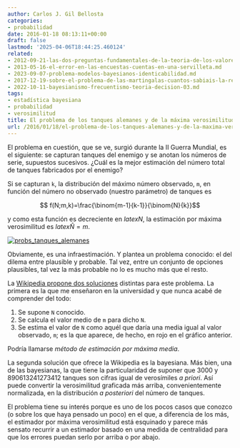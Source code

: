 ```yaml
---
author: Carlos J. Gil Bellosta
categories:
- probabilidad
date: 2016-01-18 08:13:11+00:00
draft: false
lastmod: '2025-04-06T18:44:25.460124'
related:
- 2012-09-21-las-dos-preguntas-fundamentales-de-la-teoria-de-los-valores-extremos.md
- 2013-05-16-el-error-en-las-encuestas-cuentas-en-una-servilleta.md
- 2023-09-07-problema-modelos-bayesianos-identicabilidad.md
- 2017-12-19-sobre-el-problema-de-las-martingalas-cuantos-sabiais-la-respuesta.md
- 2022-10-11-bayesianismo-frecuentismo-teoria-decision-03.md
tags:
- estadística bayesiana
- probabilidad
- verosimilitud
title: El problema de los tanques alemanes y de la máxima verosimilitud esquinada
url: /2016/01/18/el-problema-de-los-tanques-alemanes-y-de-la-maxima-verosimilitud-esquinada/
---
```


El problema en cuestión, que se ve, surgió durante la II Guerra Mundial, es el siguiente: se capturan tanques del enemigo y se anotan los números de serie, supuestos sucesivos. ¿Cuál es la mejor estimación del número total de tanques fabricados por el enemigo?

Si se capturan `k`, la distribución del máximo número observado, `m`, en función del número no observado (nuestro parámetro) de tanques es

$$ f(N;m,k)=\frac{\binom{m-1}{k-1}}{\binom{N}{k}}$$

y como esta función es decreciente en $latex N$, la estimación por máxima verosimilitud es $latex \hat{N} = m$.

[![probs_tanques_alemanes](/wp-uploads/2016/01/probs_tanques_alemanes.png#center)
](/wp-uploads/2016/01/probs_tanques_alemanes.png#center)

Obviamente, es una infraestimación. Y plantea un problema conocido: el del dilema entre plausible y probable. Tal vez, entre un conjunto de opciones plausibles, tal vez la más probable no lo es mucho más que el resto.

La [Wikipedia propone dos soluciones](https://en.wikipedia.org/wiki/German_tank_problem) distintas para este problema. La primera es la que me enseñaron en la universidad y que nunca acabé de comprender del todo:

1. Se supone `N` conocido.
2. Se calcula el valor medio de `m` para dicho `N`.
3. Se estima el valor de `N` como aquél que daría una media igual al valor observado, `m`; es la que aparece, de hecho, en rojo en el gráfico anterior.

Podría llamarse _método de estimación por máxima media_.

La segunda solución que ofrece la Wikipedia es la bayesiana. Más bien, una de las bayesianas, la que tiene la particularidad de suponer que 3000 y 890613241273412 tanques son cifras igual de verosímiles _a priori_. Así puede convertir la verosimilitud graficada más arriba, convenientemente normalizada, en la distribución _a posteriori_ del número de tanques.

El problema tiene su interés porque es uno de los pocos casos que conozco (o sobre los que haya pensado un poco) en el que, a diferencia de los más, el estimador por máxima verosimilitud está esquinado y parece más sensato recurrir a un estimador basado en una medida de centralidad para que los errores puedan serlo por arriba o por abajo.